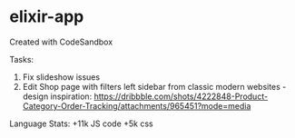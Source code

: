 # elixir-app
Created with CodeSandbox

Tasks:
1. Fix slideshow issues
2. Edit Shop page with filters left sidebar from classic modern websites - design inspiration: https://dribbble.com/shots/4222848-Product-Category-Order-Tracking/attachments/965451?mode=media


Language Stats:
+11k JS code
+5k css 
 
